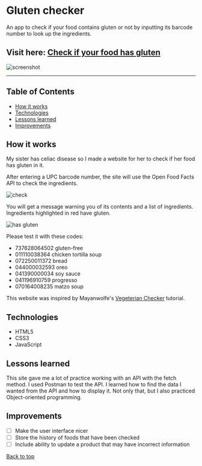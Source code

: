 # Gluten checker
An app to check if your food contains gluten or not by inputting its barcode number to look up the ingredients.

## Visit here: [Check if your food has gluten](https://karina-42.github.io/glutenChecker/)

![screenshot]()

---

## Table of Contents
- [How it works](#how-it-works)
- [Technologies](#technologies)
- [Lessons learned](#lessons-learned)
- [Improvements](#improvements)


## How it works
My sister has celiac disease so I made a website for her to check if her food has gluten in it. 

After entering a UPC barcode number, the site will use the Open Food Facts API to check the ingredients.

![check]()

You will get a message warning you of its contents and a list of ingredients. Ingredients highlighted in red have gluten.

![has gluten]()

Please test it with these codes:

- 737628064502 gluten-free
- 011110038364 chicken tortilla soup
- 072250011372 bread
- 044000032593 oreo
- 041390000034 soy sauce
- 041196910759 progresso
- 070164008235 matzo soup

This website was inspired by Mayanwolfe's [Vegeterian Checker](https://github.com/Mayanwolfe/Vegetarian_Checker) tutorial.

## Technologies
- HTML5
- CSS3
- JavaScript

## Lessons learned
This site gave me a lot of practice working with an API with the fetch method. I used Postman to test the API. I learned how to find the data I wanted from the API and how to display it. Not only that, but I also practiced Object-oriented programming.

## Improvements
- [ ] Make the user interface nicer
- [ ] Store the history of foods that have been checked
- [ ] Include ability to update a product that may have incorrect information

[Back to top](#gluten-checker)